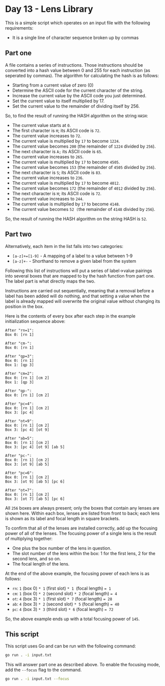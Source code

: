 # Day 13 - Lens Library

This is a simple script which operates on an input file with the following requirements:

* It is a single line of character sequence broken up by commas

## Part one

A file contains a series of instructions. Those instructions should be converted into a 
hash value between 0 and 255 for each instruction (as seperated by commas). The algorithm
for calculating the hash is as follows:

* Starting from a current value of zero (0)
* Determine the ASCII code for the current character of the string.
* Increase the current value by the ASCII code you just determined.
* Set the current value to itself multiplied by 17.
* Set the current value to the remainder of dividing itself by 256.

So, to find the result of running the HASH algorithm on the string `HASH`:

* The current value starts at `0`.
* The first character is `H`; its ASCII code is `72`.
* The current value increases to `72`.
* The current value is multiplied by `17` to become `1224`.
* The current value becomes `200` (the remainder of `1224` divided by `256`).
* The next character is `A;` its ASCII code is `65`.
* The current value increases to `265`.
* The current value is multiplied by `17` to become `4505`.
* The current value becomes `153` (the remainder of `4505` divided by `256`).
* The next character is `S`; its ASCII code is `83`.
* The current value increases to `236`.
* The current value is multiplied by `17` to become `4012`.
* The current value becomes `172` (the remainder of `4012` divided by `256`).
* The next character is `H`; its ASCII code is `72`.
* The current value increases to `244`.
* The current value is multiplied by `17` to become `4148`.
* The current value becomes `52 (`the remainder of `4148` divided by `256`).

So, the result of running the HASH algorithm on the string HASH is `52`.

## Part two

Alternatively, each item in the list falls into two categories:

* `[a-z]+=[1-9]` - A mapping of a label to a value between 1-9
* `[a-z]+-` - Shorthand to remove a given label from the system

Following this list of instructions will put a series of label->value pairings into
several boxes that are mapped to by the hash function from part one. The label part is
what directly maps the two.

Instructions are carried out sequentially, meaning that a removal before a label has been
added will do nothing, and that setting a value when the label is already mapped will
overwrite the original value without changing its position in the box.

Here is the contents of every box after each step in the example initialization sequence
above:

```text
After "rn=1":
Box 0: [rn 1]

After "cm-":
Box 0: [rn 1]

After "qp=3":
Box 0: [rn 1]
Box 1: [qp 3]

After "cm=2":
Box 0: [rn 1] [cm 2]
Box 1: [qp 3]

After "qp-":
Box 0: [rn 1] [cm 2]

After "pc=4":
Box 0: [rn 1] [cm 2]
Box 3: [pc 4]

After "ot=9":
Box 0: [rn 1] [cm 2]
Box 3: [pc 4] [ot 9]

After "ab=5":
Box 0: [rn 1] [cm 2]
Box 3: [pc 4] [ot 9] [ab 5]

After "pc-":
Box 0: [rn 1] [cm 2]
Box 3: [ot 9] [ab 5]

After "pc=6":
Box 0: [rn 1] [cm 2]
Box 3: [ot 9] [ab 5] [pc 6]

After "ot=7":
Box 0: [rn 1] [cm 2]
Box 3: [ot 7] [ab 5] [pc 6]
```

All `256` boxes are always present; only the boxes that contain any lenses are shown here.
Within each box, lenses are listed from front to back; each lens is shown as its label and
focal length in square brackets.

To confirm that all of the lenses are installed correctly, add up the focusing power of
all of the lenses. The focusing power of a single lens is the result of multiplying
together:

* One plus the box number of the lens in question.
* The slot number of the lens within the box: 1 for the first lens, 2 for the second lens, 
  and so on.
* The focal length of the lens.

At the end of the above example, the focusing power of each lens is as follows:

* `rn`: `1` (box 0) `* 1` (first slot) `* 1 `(focal length) `= 1`
* `cm`: `1` (box 0) `* 2` (second slot) `* 2` (focal length) `= 4`
* `ot`: `4` (box 3) `* 1` (first slot) `* 7` (focal length) `= 28`
* `ab`: `4` (box 3) `* 2` (second slot) `* 5` (focal length) `= 40`
* `pc`: `4` (box 3) `* 3` (third slot) `* 6` (focal length) `= 72`

So, the above example ends up with a total focusing power of `145`.

## This script

This script uses Go and can be run with the following command:

```bash
go run . -i input.txt
```

This will answer part one as described above. To enable the focusing mode, add the `--focus`
flag to the command.

```bash
go run . -i input.txt --focus
```
